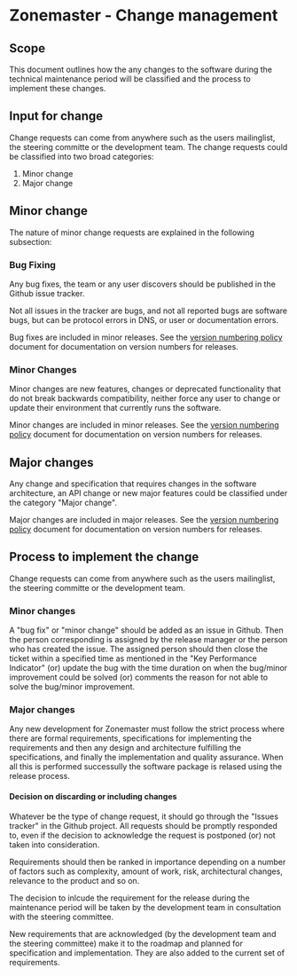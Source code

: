 # Zonemaster - Change management

## Scope

This document outlines how the any changes to the software during the
technical maintenance period will be classified and the process to implement
these changes.

## Input for change 

Change requests can come from anywhere such as the users mailinglist, the
steering committe or the development team. The change requests could be
classified into two broad categories:

1. Minor change
2. Major change

## Minor change 

The nature of minor change requests are explained in the following
subsection:

###  Bug Fixing 

Any bug fixes, the team or any user discovers should be published in the
Github issue tracker.

Not all issues in the tracker are bugs, and not all reported bugs are
software bugs, but can be protocol errors in DNS, or user or documentation
errors.

Bug fixes are included in minor releases. See the [version numbering policy]
document for documentation on version numbers for releases.

### Minor Changes

Minor changes are new features, changes or deprecated functionality that
do not break backwards compatibility, neither force any user to change or
update their environment that currently runs the software. 

Minor changes are included in minor releases. See the [version numbering policy]
document for documentation on version numbers for releases.

## Major changes 

Any change and specification that requires changes in the software
architecture, an API change or new major features could be classified
under the category "Major change".

Major changes are included in major releases. See the [version numbering policy]
document for documentation on version numbers for releases.

## Process to implement the change

Change requests can come from anywhere such as the users mailinglist, the
steering committe or the development team. 

### Minor changes

A "bug fix" or "minor change" should be added as an issue in Github. Then
the person corresponding is assigned by the release manager or the person
who has created the issue. The assigned person should then close the
ticket within a specified time as mentioned in the "Key Performance
Indicator" (or) update the bug with the time duration on when the bug/minor improvement could be solved (or) comments the reason for not able to solve
the bug/minor improvement.

### Major changes

Any new development for Zonemaster must follow the strict process where
there are formal requirements, specifications for implementing the
requirements and then any design and architecture fulfilling the
specifications, and finally the implementation and quality assurance.
When all this is performed successully the software package is relased
using the release process.

#### Decision on discarding or including changes

Whatever be the type of change request, it should go through the "Issues
tracker" in the Github project. All requests should be promptly responded
to, even if the decision to acknowledge the request is postponed (or)
not taken into consideration.

Requirements should then be ranked in importance depending on a number of
factors such as complexity, amount of work, risk, architectural changes,
relevance to the product and so on.

The decision to inlcude the requirement for the release during the
maintenance period will be taken by the development team in consultation
with the steering committee. 

New requirements that are acknowledged (by the development team and the
steering committee)  make it to the roadmap and planned for specification
and implementation. They are also added to the current set of requirements.



[version numbering policy]: ../design/Versions%20and%20Releases.md
